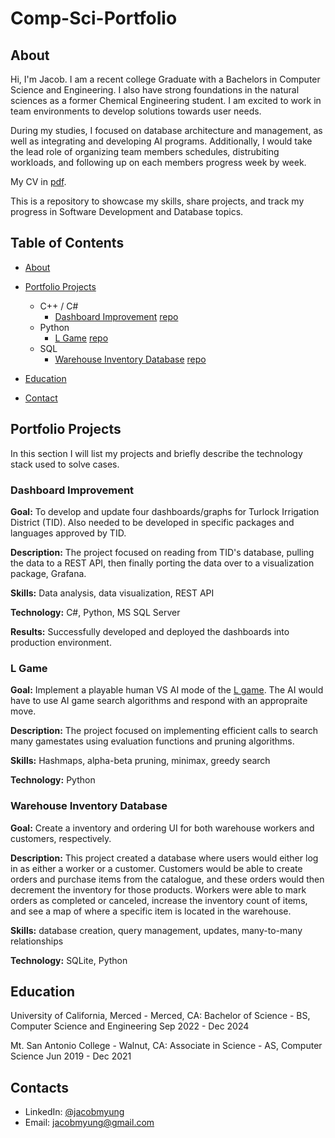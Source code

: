 # Comp-Sci-Portfolio
## About
Hi, I'm Jacob. I am a recent college Graduate with a Bachelors in Computer Science and Engineering. I also have strong foundations in the natural sciences as a former Chemical Engineering student. I am excited to work in team environments to develop solutions towards user needs.

During my studies, I focused on database architecture and management, as well as integrating and developing AI programs. Additionally, I would take the lead role of organizing team members schedules, distrubiting workloads, and following up on each members progress week by week.

My CV in [pdf]().

This is a repository to showcase my skills, share projects, and track my progress in Software Development and Database topics.

## Table of Contents
- [About](https://github.com/jacobmyung/Comp-Sci-Portfolio/blob/main/README.md#about)
- [Portfolio Projects](https://github.com/jacobmyung/Comp-Sci-Portfolio/blob/main/README.md#Portfolio-Projects)
  - C++ / C#
    - [Dashboard Improvement](https://github.com/jacobmyung/Comp-Sci-Portfolio/blob/main/README.md#Dashboard-Improvement) [repo](https://github.com/jamesodanga2/CSE-120-Capstone-TID)
  - Python
    - [L Game](https://github.com/jacobmyung/Comp-Sci-Portfolio/blob/main/README.md#L-game) [repo](https://github.com/kezutah/L-game)
  - SQL
    - [Warehouse Inventory Database](https://github.com/jacobmyung/Comp-Sci-Portfolio/blob/main/README.md#Warehouse-Inventory-Database) [repo](https://github.com/jacobmyung/CSE-111-Databases-Project)
 
- [Education](https://github.com/jacobmyung/Comp-Sci-Portfolio/blob/main/README.md#education)
- [Contact](https://github.com/jacobmyung/Comp-Sci-Portfolio/blob/main/README.md#contacts)
## Portfolio Projects
In this section I will list my projects and briefly describe the technology stack used to solve cases.

### Dashboard Improvement
**Goal:** To develop and update four dashboards/graphs for Turlock Irrigation District (TID). Also needed to be developed in specific packages and languages approved by TID.

**Description:** The project focused on reading from TID's database, pulling the data to a REST API, then finally porting the data over to a visualization package, Grafana.

**Skills:** Data analysis, data visualization, REST API

**Technology:** C#, Python, MS SQL Server

**Results:** Successfully developed and deployed the dashboards into production environment.

### L Game
**Goal:** Implement a playable human VS AI mode of the [L game](https://en.wikipedia.org/wiki/L_game). The AI would have to use AI game search algorithms and respond with an appropraite move.

**Description:** The project focused on implementing efficient calls to search many gamestates using evaluation functions and pruning algorithms.

**Skills:** Hashmaps, alpha-beta pruning, minimax, greedy search

**Technology:** Python

### Warehouse Inventory Database
**Goal:** Create a inventory and ordering UI for both warehouse workers and customers, respectively.

**Description:** This project created a database where users would either log in as either a worker or a customer. Customers would be able to create orders and purchase items from the catalogue, and these orders would then decrement the inventory for those products. Workers were able to mark orders as completed or canceled, increase the inventory count of items, and see a map of where a specific item is located in the warehouse.

**Skills:** database creation, query management, updates, many-to-many relationships

**Technology:** SQLite, Python

## Education
University of California, Merced - Merced, CA:
Bachelor of Science - BS, Computer Science and Engineering
Sep 2022 - Dec 2024

Mt. San Antonio College - Walnut, CA:
Associate in Science - AS, Computer Science
Jun 2019 - Dec 2021

## Contacts
- LinkedIn: [@jacobmyung](https://www.linkedin.com/in/jacob-myung/)
- Email: jacobmyung@gmail.com
